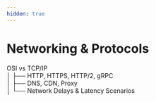 ```yaml
---
hidden: true
---
```


# Networking & Protocols

OSI vs TCP/IP\
│ ├── HTTP, HTTPS, HTTP/2, gRPC\
│ ├── DNS, CDN, Proxy\
│ └── Network Delays & Latency Scenarios
